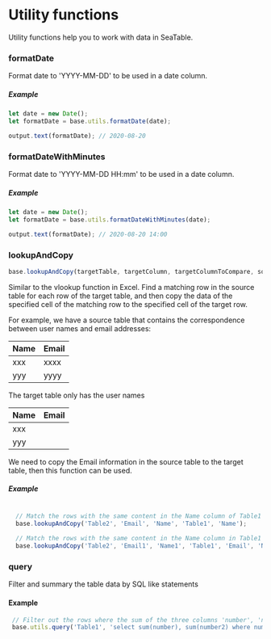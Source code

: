 # Utility functions

Utility functions help you to work with data in SeaTable.

### formatDate

Format date to 'YYYY-MM-DD' to be used in a date column.

##### Example

```javascript
let date = new Date();
let formatDate = base.utils.formatDate(date);

output.text(formatDate); // 2020-08-20
```

### formatDateWithMinutes

Format date to 'YYYY-MM-DD HH:mm' to be used in a date column.

##### Example

```javascript
let date = new Date();
let formatDate = base.utils.formatDateWithMinutes(date);

output.text(formatDate); // 2020-08-20 14:00
```

### lookupAndCopy

```javascript
base.lookupAndCopy(targetTable, targetColumn, targetColumnToCompare, sourceTableName, sourceColumnName, sourceColumnToCompare = null);
```

Similar to the vlookup function in Excel. Find a matching row in the source table for each row of the target table, and then copy the data of the specified cell of the matching row to the specified cell of the target row.

For example, we have a source table that contains the correspondence between user names and email addresses:

| Name | Email | 
|-----|-------|
| xxx | xxxx |
| yyy | yyyy |

The target table only has the user names

| Name | Email | 
|-----|-------|
| xxx |       |
| yyy |       |

We need to copy the Email information in the source table to the target table, then this function can be used.

##### Example

```javascript
  
  // Match the rows with the same content in the Name column of Table1 and Table2, copy the contents of the Email column of the row in Table1 to the Email column of the corresponding row in Table2
  base.lookupAndCopy('Table2', 'Email', 'Name', 'Table1', 'Name');
  
  // Match the rows with the same content in the Name column in Table1 and the Name1 column in Table2, and copy the contents of the Email column of the row in Table1 to the Email1 column of the corresponding row in Table2
  base.lookupAndCopy('Table2', 'Email1', 'Name1', 'Table1', 'Email', 'Name');
```

### query

Filter and summary the table data by SQL like statements

#### Example

```javascript
 // Filter out the rows where the sum of the three columns 'number', 'number1', and 'number2' is greater than 5 then sum the number and number2 columns in these rows, return {number: 12, number2: 23}
 base.utils.query('Table1', 'select sum(number), sum(number2) where number + number1 + number2 > 5');
  
```